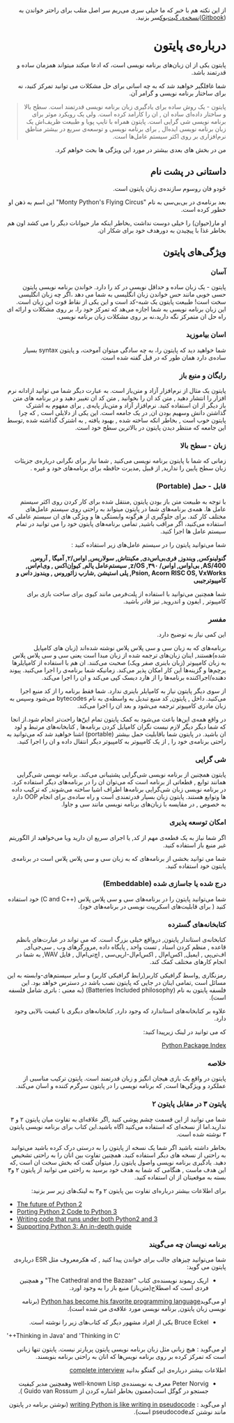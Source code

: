 <div dir=rtl>

از این نکته هم با خبر که ما خیلی سری می‌ریم سر اصل متلب برای راحتر خواندن به ([Gitbook](https://www.gitbook.com/read/book/elyas/a-byte-of-python-parsi))[نسخه‌ی گیت‌بوک](https://www.gitbook.com/read/book/elyas/a-byte-of-python-parsi)سر بزنید.

#  درباره‌ی پایتون
پایتون یکی از ان زبان‌های برنامه نویسی است، که ادعا میکند میتواند همزمان ساده و قدرتمند باشد.

شما غافلگیر خواهید شد که به چه اسانی برای حل مشکلات می توانید تمرکز کنید، نه برای ساختار برنامه نویسی و گرامر آن.

> پایتون - یک روش ساده برای یادگیری زبان برنامه نویسی قدرتمند است. سطح بالا و ساختار داده‌ای ساده ان , ان را کارامد کرده است. ولی یک رویکرد موثر برای برنامه نویسی شی گرایی است. پایتون همراه با تایپ پویا و طبیعت ظریف‌اش یک زبان برنامه نویسی ایده‌ال , برای برنامه نویسی و توسعه‌ی سریع  در بیشتر  مناطق نرم‌افزاری بر روی اکثر سیستم عامل‌ها است.

من در بخش های بعدی بیشتر در مورد این ویژگی ها بحث خواهم کرد.


##  داستانی در پشت نام

خَودو فان روسوم  سازنده‌ی زبان پایتون است. 

بعد برنامه‌ی در بی‌بی‌سی  به نام "Monty Python's Flying Circus" این اسم به ذهن او خطور کرده‌ است.

او مار(حیوان) را خیلی دوست نداشت ,بخاطر اینکه مار حیوانات دیگر را می کشد اون هم بخاطر غذا با پیچیدن به دورهدف خود برای شکار ان.

##  ویژگی‌های پایتون

### آسان

پایتون - یک زبان ساده و حداقل نویسی در کد را دارد. خواندن برنامه نویسی پایتون حسی خوبی مانند حس خواندن زبان انگلیسی به شما می دهد ،اگر چه زبان انگلیسی سخت است! طبیعت پایتون یک شبه-کد است و این یکی از نقاط قوت این زبان است. این زبان برنامه نویسی به شما اجازه می‌هد که تمرکز خود را، بر روی مشکلات و ارائه ای راه‌ حل ان متمرکز نگه دارید،نه بر روی مشکلات زبان برنامه نویسی.

### اسان بیاموزید

شما خواهید دید که پایتون را، به چه سادگی میتوان آموخت، و پایتون syntax بسیار ساده‌ی دارد همان طور که در قبل گفته شده است.

### رایگان و منبع باز

پایتون یک مثال از نرم‌افزار آزاد و متن‌باز است.  به عبارت دیگر شما می توانید ازادانه نرم افزار را انتشار دهید , متن کد ان را بخوانید , متن کد ان تغییر دهید  و در برنامه های متن باز دیگر از ان استفاده کنید. نرم‌افزار آزاد و متن‌باز پایه‌ی , برای مفهوم به اشترک گذاشتن دانش وسهیم بودن ان, در یک جامعه است. این یکی از دلایلی است , که چرا پایتون خوب است , بخاطر انکه ساخته شده , بهبود یافته , به اشترک گذاشته شده ,توسط این جامعه که منتظر دیدن پایتون در بالاترین سطح خود است.


### زبان - سطح بالا

زمانی که شما با پایتون برنامه نویسی می‌کنید , شما نیاز برای نگرانی درباره‌ی جزیئات زبان سطح پایین را ندارید, از قبیل ,مدیرت حافظه برای برنامه‌های خود و غیره .

### قابل - حمل (Portable)

با توجه به طبیعت متن باز بودن  پایتون ,منتقل شده برای کار کردن روی اکثر سیستم عامل ها. همه‌ی برنامه‌های شما در پایتون میتواند به راحتی روی سیستم عامل‌های مختلف کار کند. برای جلوگیری از هرگونه  وابستگی ها و ویژگی های ان سیستم عاملی که استفاده می‌کنید، اگر مراقب باشید, تمامی برنامه‌های پایتون خود را می توانید در تمام سیستم عامل ها اجرا کنید.

شما می‌توانید پایتون را در سیستم عامل‌های زیر استفاده کنید :


**گنولینوکس, ویندوز, فری‌بی‌اس‌دی, مکینتاش, سولاریس, اواس/۲, آمیگا ,  آروس, AS/400, بی‌اواس, اواس/ ۳۹۰, z/OS, سیستم‌عامل پالم, کیواِن‌اکس , وی‌ام‌اس, Psion, Acorn RISC OS, VxWorks, پلی استیشن ,شارپ زائوروس , ویندوز داس و کامپیوترجیبی**



شما همچنین می‌توانید با استفاده از پلت‌فرمی مانند کیوی برای ساخت بازی برای کامپیوتر , ایفون و اندروید, نیز قادر باشید.

### مفسر

این کمی نیاز به توضیح دارد.

برنامه‌های که به زبان سی و سی پلاس پلاس نوشته شده‌اند (زبان های کامپایل شده)هستند, اینان زبان‌های ترجمه شده از زبان مبدا است یعنی سی و سی پلاس پلاس به زبان کامپیوتر (زبان باینری صفر ویک) صحبت می‌کنند. ان هم با استفاده از کامپایلرها پرچم‌ها و گزینه‌ها این کار امکان پذیر می‌کند. زمانیکه شما برنامه‌ی را اجرا می‌کنید. پیوند دهنده/اجراکننده برنامه‌ها را از هارد دیسک کپی می‌کند و ان را اجرا می‌کند.

از سوی دیگر پایتون نیاز به کامپایلر باینری ندارد. شما فقط برنامه را از کد منبع اجرا می‌کنید. داخل , پایتون, کد منبع تبدیل به واسطه‌ی به نام  bytecodes می‌شود وسپس به زبان مادری کامپیوتر ترجمه می‌شود و بعد ان را اجرا می‌کند.

در واقع همه‌ی این‌‌ها باعث می‌شود به کمک پایتون تمام این‌ّها راحت‌تر انجام شود.از انجا که شما دیگر دیگر لازم نیست نگران کامپایل کردن برنامه‌ها , کتابخانه‌های مرتبط و لود ان باشید. در پایتون شما باقابلیت حمل بیشتر (portable) اشنا خواهید شد که می‌توانید به راحتی برنامه‌ی خود را , از یک کامپیوتر به کامپیوتر دیگر انتقال داده و ان را اجرا کنید.

### شی گرایی

پایتون همچنین از برنامه‌ نویسی شی‌گرایی پشتیبانی می‌کند. برنامه نویسی شی‌گرایی همانند توابع , قطعاتی از برنامه است که می‌توان ان را در برنامه‌های دیگر استفاده کرد.  در برنامه نویسی زبان شی‌گرایی برنامه‌ها اطراف اشیا ساخته می‌شوند, که ترکیب داده ها وتوابع هستند. پایتون زبان بسیار قدرتمندی است و راه ساده‌ی برای انجام OOP دارد به خصوص , در مقایسه با زبان‌های برنامه نویسی مانند سی و جاوا.

### امکان توسعه پذیری

اگر شما نیاز به یک قطعه‌ی مهم از کد, یا اجرای سریع ان دارید ویا می‌خواهید از الگوریتم غیر منبع باز استفاده کنید.

شما می توانید بخشی از برنامه‌های که به زبان سی و سی پلاس پلاس است در برنامه‌ی پایتون خود استفاده کنید.


### درج شده یا جاسازی شده (Embeddable)

شما می‌توانید پایتون را در برنامه‌های سی و سی پلاس پلاس (++C and C) خود استفاده کنید ( برای قابلیت‌های اسکریپت نویسی در برنامه‌های خود).

### کتابخانه‌های گسترده

کتابخانه‌ی استاندار پایتون, درواقع خیلی بزرگ است. که می تواند در عبارت‌های بانظم قاعده , منظم کردن اسناد , تست واحد , پایگاه داده ,مرورگرهای وب , سی‌جی‌آی, اف‌تی‌پی , ایمیل, اکس‌ام‌ال , اکس‌ام‌ال-ارپی‌سی , اچ‌تی‌ام‌ال , فایل WAV,  به شما در انجام کارهای مختلف کمک کند.

رمزنگاری ,واسط گرافیکی کاربر(رابط گرافیکی کاربر) و سایر سیستم‌های-وابسته به این مسائل است ,تمامی اینان در جایی که پایتون نصب باشد در دسترس خواهد بود. این فلسفه پایتون به نام (Batteries Included philosophy) (به معنی : باتری شامل فلسفه است).

علاوه بر کتابخانه‌های استاندارد که وجود دارد, کتابخانه‌های دیگری با کیفیت بالایی وجود دارد.

که می توانید در لینک زیرپیدا کنید: 

[Python Package Index](http://pypi.python.org/pypi)
 

### خلاصه

پایتون در واقع یک بازی هیجان انگیز و زبان قدرتمند است. پایتون ترکیب مناسبی از عملکرد و ویژگی‌ها است, که برنامه نویسی را در پایتون  سرگرم کننده و اسان می‌کند.

### پایتون ۳ در مقابل پایتون ۲

شما می توانید از این قسمت چشم پوشی کنید ,اگر علاقه‌ای به تفاوت میان پایتون ۲ و ۳ ندارید.اما از نسخه‌ای که استفاده می‌کنید اگاه باشید.این کتاب برای برنامه نویسی پایتون ۳ نوشته شده است.

بخاطر داشته باشید اگر شما یک نسخه از پایتون را به درستی درک کرده باشید می‌توانید به راحتی از نسخه های دیگر استفاده کنید. همچنین تفاوت بین انان را به راحتی تشخیص دهید. یادگیری برنامه نویسی واصول پایتون را, میتوان گفت که بخش سخت ان است ,که این هدف ماست , هنگامی که شما به هدف خود برسید  به راحتی می توانید از پایتون ۲ و۳ بسته به موقعیتان از ان استفاده کنید.


برای اطلاعات بیشتر درباره‌ای تفاوت بین پایتون ۲ و۳ به لینک‌های زیر سر بزنید:


<div dir=ltr>

- [The future of Python 2](http://lwn.net/Articles/547191/)
- [Porting Python 2 Code to Python 3](https://docs.python.org/3/howto/pyporting.html)
- [Writing code that runs under both Python2 and 3](https://wiki.python.org/moin/PortingToPy3k/BilingualQuickRef)
- [Supporting Python 3: An in-depth guide](http://python3porting.com)



<div dir=rtl>

### برنامه نویسان چه می‌گویند

شما می‌توانید چیز‌های جالب برای خواندن پیدا کنید , که هکرمعروف مثل ESR درباره‌ی پایتون می گوید:

- اریک ریموند نویسنده‌ی کتاب "The Cathedral and the Bazaar" و همچنین فردی است که اصطلاح(متن‌باز) منبع باز را به وجود اورد.

او می‌گوید[Python has become his favorite programming language](http://www.python.org/about/success/esr/) (برنامه نویسی زبان پایتون, برنامه نویسی مورد علاقه‌ی من شده است).

- Bruce Eckel  یکی از افراد مشهور دیگر که کتاب‌های زیر را نوشته است.
<div dir=ltr>


 '++Thinking in Java' and 'Thinking in C' 

<div dir=rtl>

او می‌گوید : هیچ زبانی مثل زبان برنامه نویسی پایتون پربارتر نیست. پایتون تنها زبانی است که تمرکز کرده بر روی  برنامه نویس‌ها که انان به راحتی برنامه بنویسند.

اطلاعات بیشتر درباره‌ی این گفتگو بدانید [complete interview](http://www.artima.com/intv/aboutme.html)


- Peter Norvig معرف به نویسنده‌ی  well-known Lisp وهمچنین مدیر کیفیت جستجو در گوگل است(ممنون بخاطر اشاره کردن از Guido van Rossum ).

او می‌گوید :   [writing Python is like writing in pseudocode](https://news.ycombinator.com/item?id=1803815) (نوشتن برنامه در پایتون مانند نوشتن کدpseudocode است).

